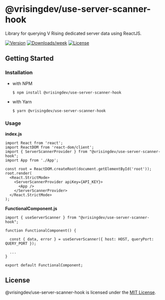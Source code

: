 # @vrisingdev/use-server-scanner-hook

Library for querying V Rising dedicated server data using ReactJS.

[![Version](https://img.shields.io/npm/v/open-source-npm-package-template.svg)](https://npmjs.org/package/@vrisingdev/use-server-scanner-hook)
[![Downloads/week](https://img.shields.io/npm/dw/open-source-npm-package-template.svg)](https://npmjs.org/package/@vrisingdev/use-server-scanner-hook)
[![License](https://img.shields.io/npm/l/open-source-npm-package-template.svg)](https://github.com/NeverEnder4/use-server-scanner-hook/package.json)

## Getting Started

### Installation

- with NPM
  
  ```$ npm install @vrisingdev/use-server-scanner-hook``` 
- with Yarn 
  
  ```$ yarn @vrisingdev/use-server-scanner-hook```

### Usage

**index.js**
```
import React from 'react';
import ReactDOM from 'react-dom/client';
import { ServerScannerProvider } from "@vrisingdev/use-server-scanner-hook";
import App from './App';

const root = ReactDOM.createRoot(document.getElementById('root'));
root.render(
  <React.StrictMode>
    <ServerScannerProvider apiKey={API_KEY}>
      <App />
    </ServerScannerProvider>
  </React.StrictMode>
);
```


**FunctionalComponent.js**
```
import { useServerScanner } from "@vrisingdev/use-server-scanner-hook";

function FunctionalComponent() {

  const { data, error } = useServerScanner({ host: HOST, queryPort: QUERY_PORT });
  
  ...
}

export default FunctionalComponent;

```

## License

@vrisingdev/use-server-scanner-hook is licensed under the [MIT License](https://github.com/NeverEnder4/use-server-scanner-hook/LICENSE).

